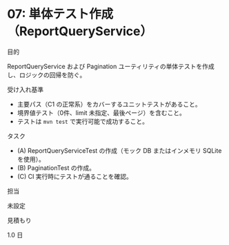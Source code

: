 # 07: 単体テスト作成（ReportQueryService）

目的

ReportQueryService および Pagination ユーティリティの単体テストを作成し、ロジックの回帰を防ぐ。

受け入れ基準

- 主要パス（C1 の正常系）をカバーするユニットテストがあること。
- 境界値テスト（0件、limit 未指定、最後ページ）を含むこと。
- テストは `mvn test` で実行可能で成功すること。

タスク

- (A) ReportQueryServiceTest の作成（モック DB またはインメモリ SQLite を使用）。
- (B) PaginationTest の作成。
- (C) CI 実行時にテストが通ることを確認。

担当

未設定

見積もり

1.0 日
